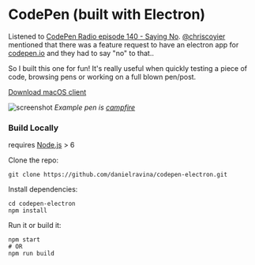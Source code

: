 # CodePen (built with Electron)
Listened to [CodePen Radio episode 140 - Saying No](https://blog.codepen.io/2017/08/29/140-saying-no/).  [@chriscoyier](https://github.com/chriscoyier) mentioned that there was a feature request to have an electron app for [codepen.io](https://codepen.io) and they had to say "no" to that..

So I built this one for fun! It's really useful when quickly testing a piece of code, browsing pens or working on a full blown pen/post.

[Download macOS client](https://github.com/danielravina/codepen-electron/blob/master/build/codepen-electron-darwin-x64/codepen-electron-0.0.2.dmg?raw=true)

![screenshot](https://github.com/danielravina/codepen-electron/raw/master/screenshot.jpg)
_Example pen is [campfire](https://codepen.io/short/pen/gGWbQB)_


### Build Locally
requires [Node.js](https://nodejs.org/en/download/) > 6

Clone the repo:
```
git clone https://github.com/danielravina/codepen-electron.git
```

Install dependencies:
```
cd codepen-electron
npm install
```

Run it or build it:
```
npm start
# OR
npm run build
```
